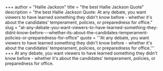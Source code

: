 +++
author = "Hallie Jackson"
title = "the best Hallie Jackson Quote"
description = "the best Hallie Jackson Quote: At any debate, you want viewers to have learned something they didn't know before - whether it's about the candidates' temperament, policies, or preparedness for office."
slug = "at-any-debate-you-want-viewers-to-have-learned-something-they-didnt-know-before---whether-its-about-the-candidates-temperament-policies-or-preparedness-for-office"
quote = '''At any debate, you want viewers to have learned something they didn't know before - whether it's about the candidates' temperament, policies, or preparedness for office.'''
+++
At any debate, you want viewers to have learned something they didn't know before - whether it's about the candidates' temperament, policies, or preparedness for office.
